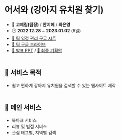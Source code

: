 # 어서와 (강아지 유치원 찾기)

- 🔔 **고예림(팀장)** / **안지혜** / **최은영**
- 🕒 **2022.12.28** ~ **2023.01.02** (6일)
- [🔗 팀 일정 관리 구글 시트](https://docs.google.com/spreadsheets/d/1qBWb80Lsg9nHCNBx0NFpf4VXXcxvHSjijHW9IEdwJNc/edit?usp=sharing)
- [🔗 팀 구글 드라이브](https://drive.google.com/drive/folders/1ZM5I9vOL2xEShD8hXcpw5Mvl3QB6dYyO?usp=sharing)
- [🔗 발표 PPT](https://drive.google.com/file/d/1n2cL6iYG2tExCqQEfPZWR1IdH-XNcsgP/view?usp=sharing) / [🔗 최종 기획안](https://docs.google.com/document/d/1hELVjxCMEw3r2yskL1AKzDGbFcoUsQkf/edit?usp=sharing&ouid=102181902613555011489&rtpof=true&sd=true)
  <br>
  <br>

## 🔸 서비스 목적

- 쉽고 편하게 강아지 유치원을 검색할 수 있는 웹사이트 제작
  <br>
  <br>

## 🔸 메인 서비스

- 북마크 서비스
- 리뷰 및 별점 서비스
- 관심 태그별, 지역별 검색

<br>
<br>
<br>
<br>
<br>

